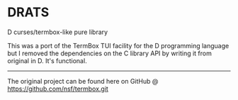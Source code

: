 # DRATS
D curses/termbox-like pure library

This was a port of the TermBox TUI facility for the D programming language but I removed the dependencies on the C library API by writing it from original in D. It's functional.


----
The original project can be found here on GitHub @ https://github.com/nsf/termbox.git


